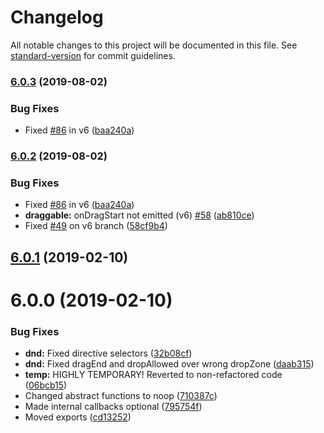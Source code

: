 # Changelog

All notable changes to this project will be documented in this file. See [standard-version](https://github.com/conventional-changelog/standard-version) for commit guidelines.

### [6.0.3](https://github.com/beyerleinf/ngx-dnd/compare/v6.0.1...v6.0.3) (2019-08-02)

### Bug Fixes

- Fixed [#86](https://github.com/beyerleinf/ngx-dnd/issues/86) in v6 ([baa240a](https://github.com/beyerleinf/ngx-dnd/commit/baa240a))

### [6.0.2](https://github.com/beyerleinf/ngx-dnd/compare/v6.0.1...v6.0.2) (2019-08-02)

### Bug Fixes

- Fixed [#86](https://github.com/beyerleinf/ngx-dnd/issues/86) in v6 ([baa240a](https://github.com/beyerleinf/ngx-dnd/commit/baa240a))
- **draggable:** onDragStart not emitted (v6) [#58](https://github.com/beyerleinf/ngx-dnd/issues/58) ([ab810ce](https://github.com/beyerleinf/ngx-dnd/commit/ab810ce))
- Fixed [#49](https://github.com/beyerleinf/ngx-dnd/issues/49) on v6 branch ([58cf9b4](https://github.com/beyerleinf/ngx-dnd/commit/58cf9b4))

<a name="6.0.1"></a>

## [6.0.1](https://github.com/beyerleinf/ngx-dnd/compare/v6.0.0...v6.0.1) (2019-02-10)

<a name="6.0.0"></a>

# 6.0.0 (2019-02-10)

### Bug Fixes

- **dnd:** Fixed directive selectors ([32b08cf](https://github.com/beyerleinf/ngx-dnd/commit/32b08cf))
- **dnd:** Fixed dragEnd and dropAllowed over wrong dropZone ([daab315](https://github.com/beyerleinf/ngx-dnd/commit/daab315))
- **temp:** HIGHLY TEMPORARY! Reverted to non-refactored code ([06bcb15](https://github.com/beyerleinf/ngx-dnd/commit/06bcb15))
- Changed abstract functions to noop ([710387c](https://github.com/beyerleinf/ngx-dnd/commit/710387c))
- Made internal callbacks optional ([795754f](https://github.com/beyerleinf/ngx-dnd/commit/795754f))
- Moved exports ([cd13252](https://github.com/beyerleinf/ngx-dnd/commit/cd13252))
